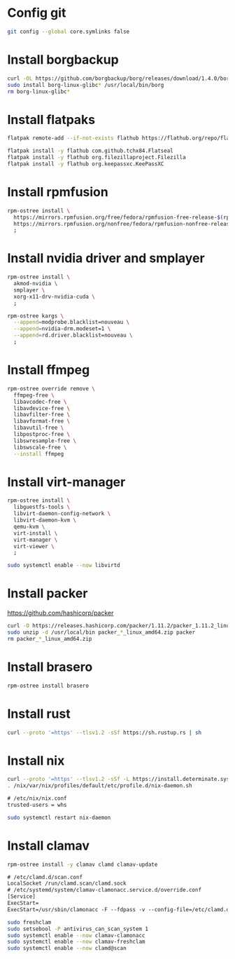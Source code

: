 # Config git
```sh
git config --global core.symlinks false
```
# Install borgbackup
```sh
curl -OL https://github.com/borgbackup/borg/releases/download/1.4.0/borg-linux-glibc236
sudo install borg-linux-glibc* /usr/local/bin/borg
rm borg-linux-glibc*
```
# Install flatpaks
```sh
flatpak remote-add --if-not-exists flathub https://flathub.org/repo/flathub.flatpakrepo
```
```sh
flatpak install -y flathub com.github.tchx84.Flatseal
flatpak install -y flathub org.filezillaproject.Filezilla
flatpak install -y flathub org.keepassxc.KeePassXC
```
# Install rpmfusion
```sh
rpm-ostree install \
  https://mirrors.rpmfusion.org/free/fedora/rpmfusion-free-release-$(rpm -E %fedora).noarch.rpm \
  https://mirrors.rpmfusion.org/nonfree/fedora/rpmfusion-nonfree-release-$(rpm -E %fedora).noarch.rpm \
  ;
```
# Install nvidia driver and smplayer
```sh
rpm-ostree install \
  akmod-nvidia \
  smplayer \
  xorg-x11-drv-nvidia-cuda \
  ;
```
```sh
rpm-ostree kargs \
  --append=modprobe.blacklist=nouveau \
  --append=nvidia-drm.modeset=1 \
  --append=rd.driver.blacklist=nouveau \
  ;
```
# Install ffmpeg
```sh
rpm-ostree override remove \
  ffmpeg-free \
  libavcodec-free \
  libavdevice-free \
  libavfilter-free \
  libavformat-free \
  libavutil-free \
  libpostproc-free \
  libswresample-free \
  libswscale-free \
  --install ffmpeg
```
# Install virt-manager
```sh
rpm-ostree install \
  libguestfs-tools \
  libvirt-daemon-config-network \
  libvirt-daemon-kvm \
  qemu-kvm \
  virt-install \
  virt-manager \
  virt-viewer \
  ;
```
```sh
sudo systemctl enable --now libvirtd
```
# Install packer
https://github.com/hashicorp/packer
```sh
curl -O https://releases.hashicorp.com/packer/1.11.2/packer_1.11.2_linux_amd64.zip
sudo unzip -d /usr/local/bin packer_*_linux_amd64.zip packer
rm packer_*_linux_amd64.zip
```
# Install brasero
```sh
rpm-ostree install brasero
```
# Install rust
```sh
curl --proto '=https' --tlsv1.2 -sSf https://sh.rustup.rs | sh
```
# Install nix
```sh
curl --proto '=https' --tlsv1.2 -sSf -L https://install.determinate.systems/nix | sh -s -- install
. /nix/var/nix/profiles/default/etc/profile.d/nix-daemon.sh
```
```txt
# /etc/nix/nix.conf
trusted-users = whs
```
```sh
sudo systemctl restart nix-daemon
```
# Install clamav
```sh
rpm-ostree install -y clamav clamd clamav-update
```
```txt
# /etc/clamd.d/scan.conf
LocalSocket /run/clamd.scan/clamd.sock
# /etc/systemd/system/clamav-clamonacc.service.d/override.conf
[Service]
ExecStart=
ExecStart=/usr/sbin/clamonacc -F --fdpass -v --config-file=/etc/clamd.d/scan.conf
```
```sh
sudo freshclam
sudo setsebool -P antivirus_can_scan_system 1
sudo systemctl enable --now clamav-clamonacc
sudo systemctl enable --now clamav-freshclam
sudo systemctl enable --now clamd@scan
```
